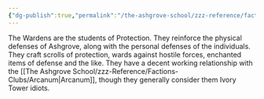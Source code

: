 ```yaml
---
{"dg-publish":true,"permalink":"/the-ashgrove-school/zzz-reference/factions-clubs/wardens/"}
---
```


The Wardens are the students of Protection. They reinforce the physical defenses of Ashgrove, along with the personal defenses of the individuals. They craft scrolls of protection, wards against hostile forces, enchanted items of defense and the like. They have a decent working relationship with the [[The Ashgrove School/zzz-Reference/Factions-Clubs/Arcanum\|Arcanum]], though they generally consider them Ivory Tower idiots.
